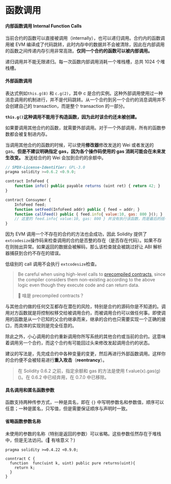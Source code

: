 # 函数调用

#### 内部函数调用 Internal Function Calls

当前合约的函数可以直接被调用（internally），也可以递归调用。合约内的函数调用被 EVM 编译成了代码跳转，此时内存中的数据并不会被清除，因此在内部调用的函数之间传递内存引用非常高效。**仅同一个合约的函数可以被内部调用。**

递归调用并不能无限递归。每一次函数内部调用消耗一个堆栈槽，总共 1024 个堆栈槽。

#### 外部函数调用

表达式例如`this.g(8)` 和 `c.g(2)`，其中 c 是合约实例。这种外部调用使用过一种消息调用的机制进行，并不是代码跳转。从一个合约到另一个合约的消息调用并不会创建自己的 transaction，而是整个 transaction 的一部分。

**`this.g()`这种调用不能用于构造函数，因为此时该合约还未被创建。**

如果要调用其他合约的函数，就需要外部调用。对于一个外部调用，所有的函数参数都会被复制进内存。

当调用其他合约的函数的时候，可以使用**修改器**修改发送的 Wei 或者发送的 gas。**但是不建议明确指定 gas，因为各个操作码使用的 gas 消耗可能会在未来发生改变。** 发送给合约的 Wei 会加到合约的余额中。

```js
// SPDX-License-Identifier: GPL-3.0
pragma solidity >=0.6.2 <0.9.0;

contract InfoFeed {
    function info() public payable returns (uint ret) { return 42; }
}

contract Consuymer {
    InfoFeed feed;
    function setFeed(InfoFeed addr) public { feed = addr; }
    function callFeed() public { feed.info{ value:10, gas: 800 }(); }
  	// 这里的 feed.info{ value:10, gas: 800 } 并没有执行该函数，而是最后的括号执行了该函数。
}
```

因为 EVM 调用一个不存在的合约的方法也会成功，因此 Solidity 提供了 `extcodesize`操作码来检查调用的合约是否整的存在（是否存在代码）。如果不存在则抛出异常。如果返回的数据会被解码，那么该检查就会被跳过好让 ABI 解析器捕获到合约不存在的错误。

低级别的 call 调用不会执行 `extcodesize`检查。

>Be careful when using high-level calls to [precompiled contracts](https://docs.soliditylang.org/en/latest/introduction-to-smart-contracts.html#precompiledcontracts), since the compiler considers them non-existing according to the above logic even though they execute code and can return data.
>
>🤔 啥是 precompiled contracts？

与其他合约做的任何交互都存在潜在的风险，特别是合约的源码你是不知道的。调用对方函数就是将控制权移交给被调用合约，而被调用合约可以做任何事。即使调用的函数是从一个已知的父合约继承而来，继承的合约也只需要实现一个正确的接口，而具体的实现则是完全任意的。

除此之外，小心调用的合约重新调用你所写系统的其他合约或当前的合约。这意味着调用另一个合约，而这个合约有可能回过头来修改发起调用合约的状态。

建议的写法是，先完成合约中各种变量的变更，然后再进行外部函数调用。这样你的合约便不会被轻易进行**重入攻击**（**reentrancy**）。

> 在 Solidity 0.6.2 之前，指定余额和 gas 的方法是使用 f.value(x).gas(g)()。在 0.6.2 中已经弃用，在 0.7.0 中已移除。

#### 具名调用和匿名函数参数

函数支持两种传参方式，一种是具名，即在 `{}` 中写明参数名和参数值，顺序可以任意；一种是匿名，只写值，但是需要保证顺序与声明时一致。

#### 省略函数参数名称

未使用的参数的名称（特别是返回的参数）可以省略。这些参数任然存在于堆栈中，但是无法访问。(🤔 有啥意义？)

```JS
pragma solidity >=0.4.22 <0.9.0;

conntract C {
  function  func(uint k, uint) public pure returns(uint){
    return k;
  }
}
```



